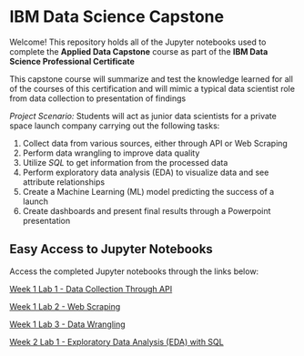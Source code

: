 # IBM Data Science Capstone

Welcome! This repository holds all of the Jupyter notebooks used to complete the **Applied Data Capstone** course as part of the **IBM Data Science Professional Certificate**

This capstone course will summarize and test the knowledge learned for all of the courses of this certification and will mimic a typical data scientist role from data collection to presentation of findings

*Project Scenario:* Students will act as junior data scientists for a private space launch company carrying out the following tasks:
1. Collect data from various sources, either through API or Web Scraping
2. Perform data wrangling to improve data quality 
3. Utilize _SQL_ to get information from the processed data
4. Perform exploratory data analysis (EDA) to visualize data and see attribute relationships
5. Create a Machine Learning (ML) model predicting the success of a launch
6. Create dashboards and present final results through a Powerpoint presentation

## Easy Access to Jupyter Notebooks
Access the completed Jupyter notebooks through the links below:

[Week 1 Lab 1 - Data Collection Through API](https://github.com/iromaner3/IBM_Data_Science_Capstone/blob/a4122ff8e308caa4d0e717d47c94de03f9eea015/Notebooks/Week%201%20Lab%201%20-%20Data%20Collection%20through%20API.ipynb)

[Week 1 Lab 2 - Web Scraping](https://github.com/iromaner3/IBM_Data_Science_Capstone/blob/a0698472b7530e8a7e190d6fbe657df3bfe36871/Notebooks/Week%201%20Lab%202%20-%20Web%20Scraping.ipynb)

[Week 1 Lab 3 - Data Wrangling](https://github.com/iromaner3/IBM_Data_Science_Capstone/blob/a0aa62223cefc859e803001fd322a2a0d5a4b0e6/Notebooks/Week%201%20Lab%203%20-%20Data%20Wrangling.ipynb) 

[Week 2 Lab 1 - Exploratory Data Analysis (EDA) with SQL]()
